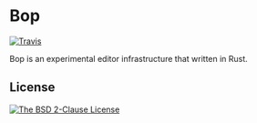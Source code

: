 Bop
===
[![Travis](https://img.shields.io/travis/zypeh/bop.svg?branch=master?style=flat-square)](https://travis-ci.org/zypeh/bop)

Bop is an experimental editor infrastructure that written in Rust.

License
-------
[![The BSD 2-Clause License](https://img.shields.io/badge/license-BSD%202--Clause-blue.svg?style=flat-square)](https://opensource.org/licenses/BSD-2-Clause)

